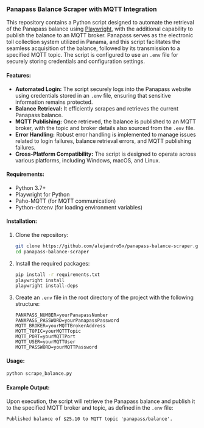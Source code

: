 ### Panapass Balance Scraper with MQTT Integration

This repository contains a Python script designed to automate the retrieval of the Panapass balance using [Playwright](https://playwright.dev/python), with the additional capability to publish the balance to an MQTT broker. Panapass serves as the electronic toll collection system utilized in Panama, and this script facilitates the seamless acquisition of the balance, followed by its transmission to a specified MQTT topic. The script is configured to use an `.env` file for securely storing credentials and configuration settings.

#### Features:
- **Automated Login:** The script securely logs into the Panapass website using credentials stored in an `.env` file, ensuring that sensitive information remains protected.
- **Balance Retrieval:** It efficiently scrapes and retrieves the current Panapass balance.
- **MQTT Publishing:** Once retrieved, the balance is published to an MQTT broker, with the topic and broker details also sourced from the `.env` file.
- **Error Handling:** Robust error handling is implemented to manage issues related to login failures, balance retrieval errors, and MQTT publishing failures.
- **Cross-Platform Compatibility:** The script is designed to operate across various platforms, including Windows, macOS, and Linux.

#### Requirements:
- Python 3.7+
- Playwright for Python
- Paho-MQTT (for MQTT communication)
- Python-dotenv (for loading environment variables)

#### Installation:
1. Clone the repository:
    ```bash
    git clone https://github.com/alejandro5x/panapass-balance-scraper.git
    cd panapass-balance-scraper
    ```

2. Install the required packages:
    ```bash
    pip install -r requirements.txt
    playwright install
    playwright install-deps
    ```

3. Create an `.env` file in the root directory of the project with the following structure:
    ```
    PANAPASS_NUMBER=yourPanapassNumber
    PANAPASS_PASSWORD=yourPanapassPassword
    MQTT_BROKER=yourMQTTBrokerAddress
    MQTT_TOPIC=yourMQTTTopic
    MQTT_PORT=yourMQTTPort
    MQTT_USER=yourMQTTUser
    MQTT_PASSWORD=yourMQTTPassword
    ```

#### Usage:
```bash
python scrape_balance.py
```

#### Example Output:
Upon execution, the script will retrieve the Panapass balance and publish it to the specified MQTT broker and topic, as defined in the `.env` file:
```
Published balance of $25.10 to MQTT topic 'panapass/balance'.
```
